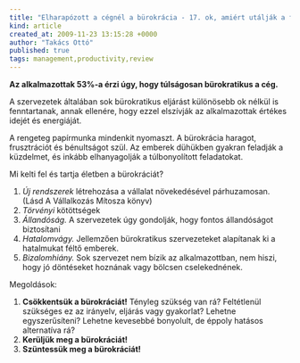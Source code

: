 ```yaml
---
title: "Elharapózott a cégnél a bürokrácia - 17. ok, amiért utálják a főnököt"
kind: article
created_at: 2009-11-23 13:15:28 +0000
author: "Takács Ottó"
published: true
tags: management,productivity,review
---
```

__Az alkalmazottak 53%-a érzi úgy, hogy túlságosan bürokratikus a cég.__

A szervezetek általában sok bürokratikus eljárást különösebb ok nélkül is fenntartanak, annak ellenére, hogy ezzel elszívják az alkalmazottak értékes idejét és energiáját.

<!--break-->

A rengeteg papírmunka mindenkit nyomaszt. A bürokrácia haragot, frusztrációt és bénultságot szül. Az emberek dühükben gyakran feladják a küzdelmet, és inkább elhanyagolják a túlbonyolított feladatokat.

Mi kelti fel és tartja életben a bürokráciát?

1. _Új rendszerek_ létrehozása a vállalat növekedésével párhuzamosan. (Lásd A Vállalkozás Mítosza könyv)
2. _Törvényi_ kötöttségek
3. _Állandóság._ A szervezetek úgy gondolják, hogy fontos állandóságot biztosítani
4. _Hatalomvágy._ Jellemzően bürokratikus szervezeteket alapítanak ki a hatalmukat féltő emberek.
5. _Bizalomhiány._ Sok szervezet nem bízik az alkalmazottban, nem hiszi, hogy jó döntéseket hoznának vagy bölcsen cselekednének.

Megoldások:

1. __Csökkentsük a bürokráciát!__ Tényleg szükség van rá? Feltétlenül szükséges ez az irányelv, eljárás vagy gyakorlat? Lehetne egyszerűsíteni? Lehetne kevesebbé bonyolult, de éppoly hatásos alternatíva rá?
2. __Kerüljük meg a bürokráciát!__
3. __Szüntessük meg a bürokráciát!__

<div class='old-comments'></div>